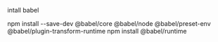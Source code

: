 intall babel

npm install --save-dev @babel/core @babel/node @babel/preset-env @babel/plugin-transform-runtime
 npm install @babel/runtime
 